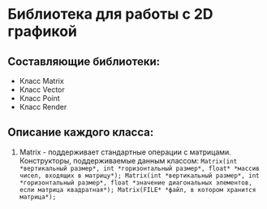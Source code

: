 # Библиотека для работы с 2D графикой
## Составляющие библиотеки:
+ Класс Matrix
+ Класс Vector
+ Класс Point
+ Класс Render

## Описание каждого класса:
1. Matrix - поддерживает стандартные операции с матрицами. Конструкторы, поддерживаемые данным классом:
`Matrix(int *вертикальный размер*, int *горизонтальный размер*, float* *массив чисел, входящих в матрицу*);
Matrix(int *вертикальный размер*, int *горизонтальный размер*, float *значение диагональных элементов, если матрица квадратная*);
Matrix(FILE* *файл, в котором хранится матрица*);`  

